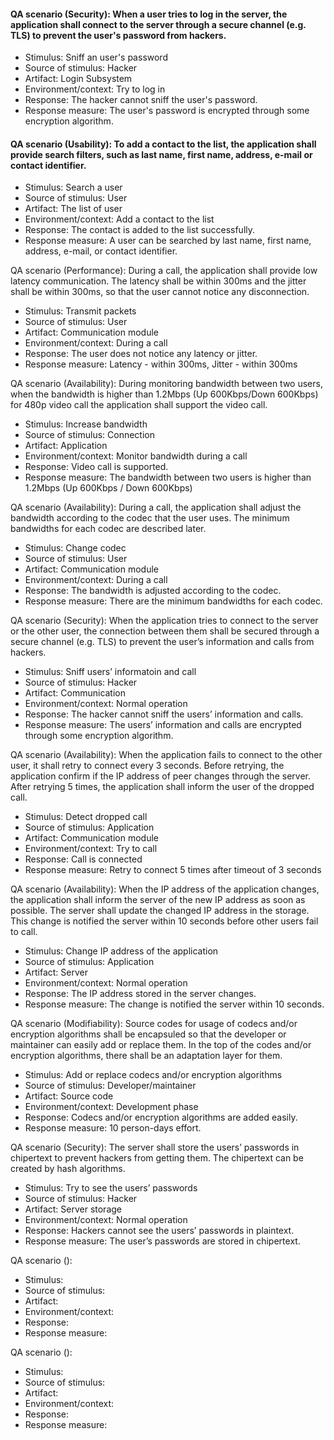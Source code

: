 <!-- Output copied to clipboard! -->

<!-----

Yay, no errors, warnings, or alerts!

Conversion time: 0.5 seconds.


Using this Markdown file:

1. Paste this output into your source file.
2. See the notes and action items below regarding this conversion run.
3. Check the rendered output (headings, lists, code blocks, tables) for proper
   formatting and use a linkchecker before you publish this page.

Conversion notes:

* Docs to Markdown version 1.0β34
* Mon Jun 12 2023 19:25:30 GMT-0700 (PDT)
* Source doc: QA Scenarios
----->


#### QA scenario (Security): When a user tries to log in the server, the application shall connect to the server through a secure channel (e.g. TLS) to prevent the user's password from hackers.
- Stimulus: Sniff an user's password
- Source of stimulus: Hacker
- Artifact: Login Subsystem
- Environment/context: Try to log in
- Response: The hacker cannot sniff the user's password.
- Response measure: The user's password is encrypted through some encryption algorithm.

#### QA scenario (Usability): To add a contact to the list, the application shall provide search filters, such as last name, first name, address, e-mail or contact identifier.
- Stimulus: Search a user
- Source of stimulus: User
- Artifact: The list of user
- Environment/context: Add a contact to the list
- Response: The contact is added to the list successfully.
- Response measure: A user can be searched by last name, first name, address, e-mail, or contact identifier.

QA scenario (Performance): During a call, the application shall provide low latency communication. The latency shall be within 300ms and the jitter shall be within 300ms, so that the user cannot notice any disconnection.



* Stimulus: Transmit packets
* Source of stimulus: User
* Artifact: Communication module
* Environment/context: During a call
* Response: The user does not notice any latency or jitter.
* Response measure: Latency - within 300ms, Jitter - within 300ms

QA scenario (Availability): During monitoring bandwidth between two users, when the bandwidth is higher than 1.2Mbps (Up 600Kbps/Down 600Kbps) for 480p video call the application shall support the video call.



* Stimulus: Increase bandwidth
* Source of stimulus: Connection
* Artifact: Application
* Environment/context: Monitor bandwidth during a call
* Response: Video call is supported.
* Response measure: The bandwidth between two users is higher than 1.2Mbps (Up 600Kbps / Down 600Kbps)

QA scenario (Availability): During a call, the application shall adjust the bandwidth according to the codec that the user uses. The minimum bandwidths for each codec are described later.



*  Stimulus: Change codec
*  Source of stimulus: User
*  Artifact: Communication module
*  Environment/context: During a call
*  Response: The bandwidth is adjusted according to the codec.
*  Response measure: There are the minimum bandwidths for each codec.

QA scenario (Security): When the application tries to connect to the server or the other user, the connection between them shall be secured through a secure channel (e.g. TLS) to prevent the user’s information and calls from hackers.



* Stimulus: Sniff users’ informatoin and call
* Source of stimulus: Hacker
* Artifact: Communication
* Environment/context: Normal operation
* Response: The hacker cannot sniff the users’ information and calls.
* Response measure: The users’ information and calls are encrypted through some encryption algorithm.

QA scenario (Availability): When the application fails to connect to the other user, it shall retry to connect every 3 seconds. Before retrying, the application confirm if the IP address of peer changes through the server. After retrying 5 times, the application shall inform the user of the dropped call.



*  Stimulus: Detect dropped call
*  Source of stimulus: Application
*  Artifact: Communication module
*  Environment/context: Try to call
*  Response: Call is connected
*  Response measure: Retry to connect 5 times after timeout of 3 seconds

QA scenario (Availability): When the IP address of the application changes, the application shall inform the server of the new IP address as soon as possible. The server shall update the changed IP address in the storage. This change is notified the server within 10 seconds before other users fail to call.



*  Stimulus: Change IP address of the application
*  Source of stimulus: Application
*  Artifact: Server
*  Environment/context: Normal operation
*  Response: The IP address stored in the server changes.
*  Response measure: The change is notified the server within 10 seconds.

QA scenario (Modifiability): Source codes for usage of codecs and/or encryption algorithms shall be encapsuled so that the developer or maintainer can easily add or replace them. In the top of the codes and/or encryption algorithms, there shall be an adaptation layer for them.



*  Stimulus: Add or replace codecs and/or encryption algorithms
*  Source of stimulus: Developer/maintainer
*  Artifact: Source code
*  Environment/context: Development phase
*  Response: Codecs and/or encryption algorithms are added easily.
*  Response measure: 10 person-days effort.

QA scenario (Security): The server shall store the users’ passwords in chipertext to prevent hackers from getting them. The chipertext can be created by hash algorithms.



*  Stimulus: Try to see the users’ passwords
*  Source of stimulus: Hacker
*  Artifact: Server storage
*  Environment/context: Normal operation
*  Response: Hackers cannot see the users’ passwords in plaintext.
*  Response measure: The user’s passwords are stored in chipertext.

QA scenario (): 



*  Stimulus: 
*  Source of stimulus: 
*  Artifact: 
*  Environment/context: 
*  Response: 
*  Response measure: 

QA scenario (): 



*  Stimulus: 
*  Source of stimulus: 
*  Artifact: 
*  Environment/context: 
*  Response: 
*  Response measure: 
